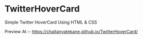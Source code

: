 # TwitterHoverCard
Simple Twitter HoverCard Using HTML &amp; CSS


Preview At :- https://chaitanyatekane.github.io/TwitterHoverCard/
